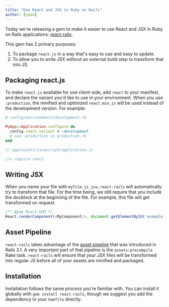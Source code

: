 ```yaml
---
title: "Use React and JSX in Ruby on Rails"
author: [zpao]
---
```


Today we're releasing a gem to make it easier to use React and JSX in Ruby on Rails applications: [react-rails](https://github.com/facebook/react-rails).


This gem has 2 primary purposes:

1. To package `react.js` in a way that's easy to use and easy to update.
2. To allow you to write JSX without an external build step to transform that into JS.


## Packaging react.js

To make `react.js` available for use client-side, add `react` to your manifest, and declare the variant you'd like to use in your environment. When you use `:production`, the minified and optimized `react.min.js` will be used instead of the development version. For example:

```ruby
# config/environments/development.rb

MyApp::Application.configure do
  config.react.variant = :development
  # use :production in production.rb
end
```

```js
// app/assets/javascript/application.js

//= require react
```


## Writing JSX

When you name your file with `myfile.js.jsx`, `react-rails` will automatically try to transform that file. For the time being, we still require that you include the docblock at the beginning of the file. For example, this file will get transformed on request.

```js
/** @jsx React.DOM */
React.renderComponent(<MyComponent/>, document.getElementById('example'))
```


## Asset Pipeline

`react-rails` takes advantage of the [asset pipeline](http://guides.rubyonrails.org/asset_pipeline.html) that was introduced in Rails 3.1. A very important part of that pipeline is the `assets:precompile` Rake task. `react-rails` will ensure that your JSX files will be transformed into regular JS before all of your assets are minified and packaged.


## Installation

Installation follows the same process you're familiar with. You can install it globally with `gem install react-rails`, though we suggest you add the dependency to your `Gemfile` directly.

